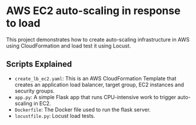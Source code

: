 # AWS EC2 auto-scaling in response to load


This project demonstrates how to create auto-scaling infrastructure in AWS using CloudFormation and load test it using Locust.


## Scripts Explained

- `create_lb_ec2.yaml`: This is an AWS CloudFormation Template that creates an application load balancer, target group, EC2 instances and security groups.
- `app.py`: A simple Flask app that runs CPU-intensive work to trigger auto-scaling in EC2.
- `Dockerfile`: The Docker file used to run the flask server.
- `locustfile.py`: Locust load tests.